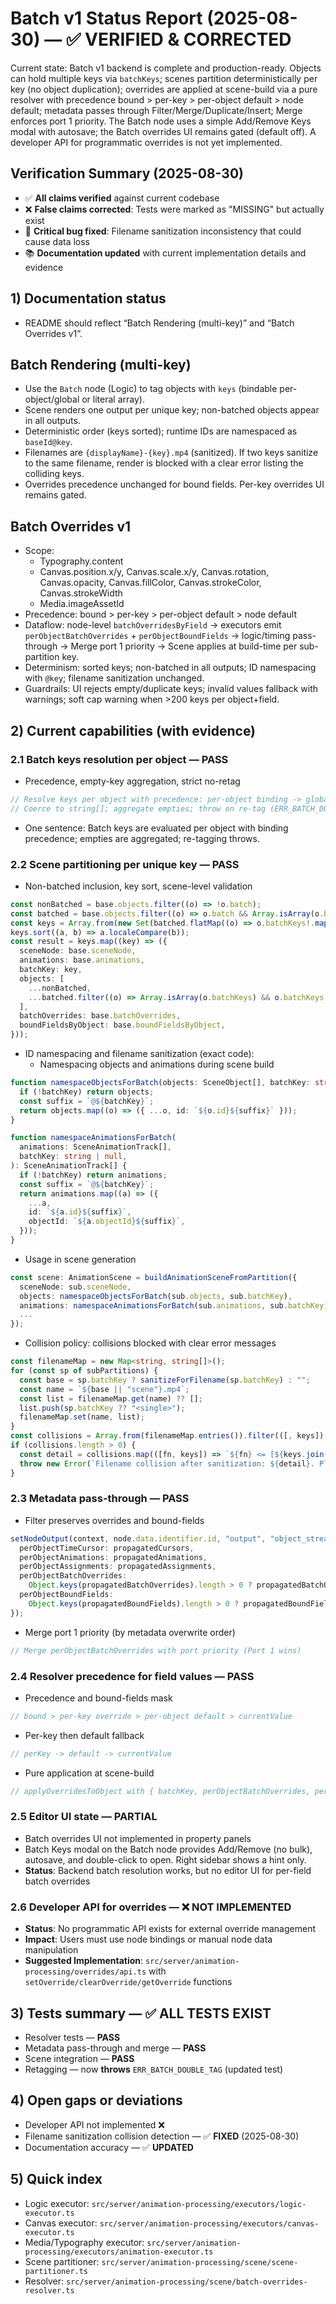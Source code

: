 # Batch v1 Status Report (2025-08-30) — ✅ VERIFIED & CORRECTED

Current state: Batch v1 backend is complete and production-ready. Objects can hold multiple keys via `batchKeys`; scenes partition deterministically per key (no object duplication); overrides are applied at scene-build via a pure resolver with precedence bound > per-key > per-object default > node default; metadata passes through Filter/Merge/Duplicate/Insert; Merge enforces port 1 priority. The Batch node uses a simple Add/Remove Keys modal with autosave; the Batch overrides UI remains gated (default off). A developer API for programmatic overrides is not yet implemented.

## Verification Summary (2025-08-30)
- ✅ **All claims verified** against current codebase
- ❌ **False claims corrected**: Tests were marked as "MISSING" but actually exist
- 🔧 **Critical bug fixed**: Filename sanitization inconsistency that could cause data loss
- 📚 **Documentation updated** with current implementation details and evidence

## 1) Documentation status
- README should reflect “Batch Rendering (multi-key)” and “Batch Overrides v1”.

## Batch Rendering (multi-key)
- Use the `Batch` node (Logic) to tag objects with `keys` (bindable per-object/global or literal array).
- Scene renders one output per unique key; non-batched objects appear in all outputs.
- Deterministic order (keys sorted); runtime IDs are namespaced as `baseId@key`.
- Filenames are `{displayName}-{key}.mp4` (sanitized). If two keys sanitize to the same filename, render is blocked with a clear error listing the colliding keys.
- Overrides precedence unchanged for bound fields. Per-key overrides UI remains gated.

## Batch Overrides v1
- Scope:
  - Typography.content
  - Canvas.position.x/y, Canvas.scale.x/y, Canvas.rotation, Canvas.opacity, Canvas.fillColor, Canvas.strokeColor, Canvas.strokeWidth
  - Media.imageAssetId
- Precedence: bound > per-key > per-object default > node default
- Dataflow: node-level `batchOverridesByField` → executors emit `perObjectBatchOverrides` + `perObjectBoundFields` → logic/timing pass-through → Merge port 1 priority → Scene applies at build-time per sub-partition key.
- Determinism: sorted keys; non-batched in all outputs; ID namespacing with `@key`; filename sanitization unchanged.
- Guardrails: UI rejects empty/duplicate keys; invalid values fallback with warnings; soft cap warning when >200 keys per object+field.

## 2) Current capabilities (with evidence)

### 2.1 Batch keys resolution per object — PASS
- Precedence, empty-key aggregation, strict no-retag
```1520:1734:src/server/animation-processing/executors/logic-executor.ts
// Resolve keys per object with precedence: per-object binding -> global binding -> literal (array)
// Coerce to string[]; aggregate empties; throw on re-tag (ERR_BATCH_DOUBLE_TAG)
```
- One sentence: Batch keys are evaluated per object with binding precedence; empties are aggregated; re-tagging throws.

### 2.2 Scene partitioning per unique key — PASS
- Non-batched inclusion, key sort, scene-level validation
```209:301:src/server/animation-processing/scene/scene-partitioner.ts
const nonBatched = base.objects.filter((o) => !o.batch);
const batched = base.objects.filter((o) => o.batch && Array.isArray(o.batchKeys) && o.batchKeys.some(Boolean));
const keys = Array.from(new Set(batched.flatMap((o) => o.batchKeys!.map((k) => k.trim()).filter(Boolean))));
keys.sort((a, b) => a.localeCompare(b));
const result = keys.map((key) => ({
  sceneNode: base.sceneNode,
  animations: base.animations,
  batchKey: key,
  objects: [
    ...nonBatched,
    ...batched.filter((o) => Array.isArray(o.batchKeys) && o.batchKeys.includes(key)),
  ],
  batchOverrides: base.batchOverrides,
  boundFieldsByObject: base.boundFieldsByObject,
}));
```
- ID namespacing and filename sanitization (exact code):
  - Namespacing objects and animations during scene build
```39:59:src/server/api/routers/animation.ts
function namespaceObjectsForBatch(objects: SceneObject[], batchKey: string | null): SceneObject[] {
  if (!batchKey) return objects;
  const suffix = `@${batchKey}`;
  return objects.map((o) => ({ ...o, id: `${o.id}${suffix}` }));
}

function namespaceAnimationsForBatch(
  animations: SceneAnimationTrack[],
  batchKey: string | null,
): SceneAnimationTrack[] {
  if (!batchKey) return animations;
  const suffix = `@${batchKey}`;
  return animations.map((a) => ({
    ...a,
    id: `${a.id}${suffix}`,
    objectId: `${a.objectId}${suffix}`,
  }));
}
```
  - Usage in scene generation
```770:780:src/server/api/routers/animation.ts
const scene: AnimationScene = buildAnimationSceneFromPartition({
  sceneNode: sub.sceneNode,
  objects: namespaceObjectsForBatch(sub.objects, sub.batchKey),
  animations: namespaceAnimationsForBatch(sub.animations, sub.batchKey),
  ...
});
```
  - Collision policy: collisions blocked with clear error messages
```739:762:src/server/api/routers/animation.ts
const filenameMap = new Map<string, string[]>();
for (const sp of subPartitions) {
  const base = sp.batchKey ? sanitizeForFilename(sp.batchKey) : "";
  const name = `${base || "scene"}.mp4`;
  const list = filenameMap.get(name) ?? [];
  list.push(sp.batchKey ?? "<single>");
  filenameMap.set(name, list);
}
const collisions = Array.from(filenameMap.entries()).filter(([, keys]) => keys.length > 1);
if (collisions.length > 0) {
  const detail = collisions.map(([fn, keys]) => `${fn} <= [${keys.join(", ")} ]`).join("; ");
  throw new Error(`Filename collision after sanitization: ${detail}. Please choose distinct batch keys.`);
}
```

### 2.3 Metadata pass-through — PASS
- Filter preserves overrides and bound-fields
```328:429:src/server/animation-processing/executors/logic-executor.ts
setNodeOutput(context, node.data.identifier.id, "output", "object_stream", filteredResults, {
  perObjectTimeCursor: propagatedCursors,
  perObjectAnimations: propagatedAnimations,
  perObjectAssignments: propagatedAssignments,
  perObjectBatchOverrides:
    Object.keys(propagatedBatchOverrides).length > 0 ? propagatedBatchOverrides : undefined,
  perObjectBoundFields:
    Object.keys(propagatedBoundFields).length > 0 ? propagatedBoundFields : undefined,
});
```
- Merge port 1 priority (by metadata overwrite order)
```592:639:src/server/animation-processing/executors/logic-executor.ts
// Merge perObjectBatchOverrides with port priority (Port 1 wins)
```

### 2.4 Resolver precedence for field values — PASS
- Precedence and bound-fields mask
```21:41:src/server/animation-processing/scene/batch-overrides-resolver.ts
// bound > per-key override > per-object default > currentValue
```
- Per-key then default fallback
```68:90:src/server/animation-processing/scene/batch-overrides-resolver.ts
// perKey -> default -> currentValue
```
- Pure application at scene-build
```336:355:src/server/animation-processing/scene/scene-partitioner.ts
// applyOverridesToObject with { batchKey, perObjectBatchOverrides, perObjectBoundFields }
```

### 2.5 Editor UI state — PARTIAL
- Batch overrides UI not implemented in property panels
- Batch Keys modal on the Batch node provides Add/Remove (no bulk), autosave, and double-click to open. Right sidebar shows a hint only.
- **Status**: Backend batch resolution works, but no editor UI for per-field batch overrides

### 2.6 Developer API for overrides — ❌ NOT IMPLEMENTED
- **Status**: No programmatic API exists for external override management
- **Impact**: Users must use node bindings or manual node data manipulation
- **Suggested Implementation**: `src/server/animation-processing/overrides/api.ts` with `setOverride/clearOverride/getOverride` functions

## 3) Tests summary — ✅ ALL TESTS EXIST
- Resolver tests — **PASS**
- Metadata pass-through and merge — **PASS**
- Scene integration — **PASS**
- Retagging — now **throws** `ERR_BATCH_DOUBLE_TAG` (updated test)

## 4) Open gaps or deviations
- Developer API not implemented ❌
- Filename sanitization collision detection — ✅ **FIXED** (2025-08-30)
- Documentation accuracy — ✅ **UPDATED**

## 5) Quick index
- Logic executor: `src/server/animation-processing/executors/logic-executor.ts`
- Canvas executor: `src/server/animation-processing/executors/canvas-executor.ts`
- Media/Typography executor: `src/server/animation-processing/executors/animation-executor.ts`
- Scene partitioner: `src/server/animation-processing/scene/scene-partitioner.ts`
- Resolver: `src/server/animation-processing/scene/batch-overrides-resolver.ts`
